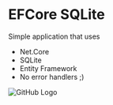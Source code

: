 # EFCore SQLite
Simple application that uses 
* Net.Core
* SQLite
* Entity Framework
* No error handlers ;)

![GitHub Logo](https://user-images.githubusercontent.com/72302395/101225847-43c8dc80-369b-11eb-86b0-ded66d97fcd9.png)
